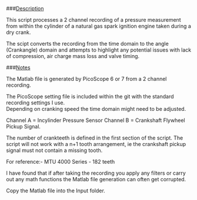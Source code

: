 ###<ins>Description</ins>

This script processes a 2 channel recording of a pressure measurement from within the cylinder of a natural gas spark ignition engine taken during a dry crank. 
    
The scipt converts the recording from the time domain to the angle (Crankangle) domain and attempts to highlight any potential issues with lack of compression, air charge mass loss and valve timing. 


###<ins>Notes</ins>

The Matlab file is generated by PicoScope 6 or 7 from a 2 channel recording. 

The PicoScope setting file is included within the git with the standard recording settings I use.  
Depending on cranking speed the time domain might need to be adjusted. 

Channel A = Incylinder Pressure Sensor
Channel B = Crankshaft Flywheel Pickup Signal. 

The number of crankteeth is defined in the first section of the script. 
The script will not work with a n+1 tooth arrangement, ie the crankshaft pickup signal must not contain a missing tooth. 

For reference:-
MTU 4000 Series - 182 teeth

I have found that if after taking the recording you apply any filters or carry out any math functions the Matlab file generation can often get corrupted. 

Copy the Matlab file into the Input folder. 
